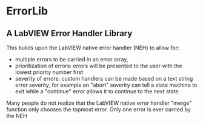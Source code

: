 # ErrorLib

## A LabVIEW Error Handler Library

This builds upon the LabVIEW native error handler (NEH) to allow for:
* multiple errors to be carried in an error array, 
* prioritization of errors: errors will be presented to the user with the lowest priority number first
* severity of errors: custom handlers can be made based on a text string error severity, for example an "abort" severity can tell a state mechine to exit while a "continue" error allows it to continue to the next state.

Many people do not realize that the LabVIEW native error handler "merge" function only chooses the topmost error.  Only one error is ever carried by the NEH
